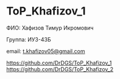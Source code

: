 # ToP_Khafizov_1
ФИО: Хафизов Тимур Икромович

Группа: ИУ3-43Б

email: t.khafizov05@gmail.com

https://github.com/DrDGS/ToP_Khafizov_1
https://github.com/DrDGS/ToP_Khafizov_2
